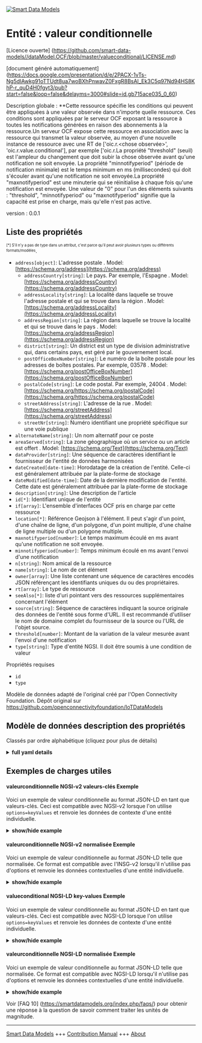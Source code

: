 <!-- 10-Header -->    
[![Smart Data Models](https://smartdatamodels.org/wp-content/uploads/2022/01/SmartDataModels_logo.png "Logo")](https://smartdatamodels.org)    
Entité : valeur conditionnelle    
==============================<!-- /10-Header -->    
<!-- 15-License -->    
[Licence ouverte] (https://github.com/smart-data-models//dataModel.OCF/blob/master/valueconditional/LICENSE.md)    
[document généré automatiquement] (https://docs.google.com/presentation/d/e/2PACX-1vTs-Ng5dIAwkg91oTTUdt8ua7woBXhPnwavZ0FxgR8BsAI_Ek3C5q97Nd94HS8KhP-r_quD4H0fgyt3/pub?start=false&loop=false&delayms=3000#slide=id.gb715ace035_0_60)    
<!-- /15-License -->    
<!-- 20-Description -->    
Description globale : **Cette ressource spécifie les conditions qui peuvent être appliquées à une valeur observée dans n'importe quelle ressource. Ces conditions sont appliquées par le serveur OCF exposant la ressource à toutes les notifications générées en raison des abonnements à la ressource.Un serveur OCF expose cette ressource en association avec la ressource qui transmet la valeur observée, au moyen d'une nouvelle instance de ressource avec une RT de ['oic.r.<chose observée>', 'oic.r.value.conditional'], par exemple ['oic.r.La propriété "threshold" (seuil) est l'ampleur du changement que doit subir la chose observée avant qu'une notification ne soit envoyée. La propriété "minnotifyperiod" (période de notification minimale) est le temps minimum en ms (millisecondes) qui doit s'écouler avant qu'une notification ne soit envoyée.La propriété "maxnotifyperiod" est une minuterie qui se réinitialise à chaque fois qu'une notification est envoyée. Une valeur de "0" pour l'un des éléments suivants : "threshold", "minnotifyperiod" ou "maxnotifyperiod" signifie que la capacité est prise en charge, mais qu'elle n'est pas active.    
version : 0.0.1    
<!-- /20-Description -->    
<!-- 30-PropertiesList -->    
## Liste des propriétés    
<sup><sub>[*] S'il n'y a pas de type dans un attribut, c'est parce qu'il peut avoir plusieurs types ou différents formats/modèles</sub></sup>.    
- `address[object]`: L'adresse postale  . Model: [https://schema.org/address](https://schema.org/address)	- `addressCountry[string]`: Le pays. Par exemple, l'Espagne  . Model: [https://schema.org/addressCountry](https://schema.org/addressCountry)    
	- `addressLocality[string]`: La localité dans laquelle se trouve l'adresse postale et qui se trouve dans la région  . Model: [https://schema.org/addressLocality](https://schema.org/addressLocality)    
	- `addressRegion[string]`: La région dans laquelle se trouve la localité et qui se trouve dans le pays  . Model: [https://schema.org/addressRegion](https://schema.org/addressRegion)    
	- `district[string]`: Un district est un type de division administrative qui, dans certains pays, est géré par le gouvernement local.      
	- `postOfficeBoxNumber[string]`: Le numéro de la boîte postale pour les adresses de boîtes postales. Par exemple, 03578  . Model: [https://schema.org/postOfficeBoxNumber](https://schema.org/postOfficeBoxNumber)    
	- `postalCode[string]`: Le code postal. Par exemple, 24004  . Model: [https://schema.org/https://schema.org/postalCode](https://schema.org/https://schema.org/postalCode)    
	- `streetAddress[string]`: L'adresse de la rue  . Model: [https://schema.org/streetAddress](https://schema.org/streetAddress)    
	- `streetNr[string]`: Numéro identifiant une propriété spécifique sur une voie publique      
- `alternateName[string]`: Un nom alternatif pour ce poste  - `areaServed[string]`: La zone géographique où un service ou un article est offert  . Model: [https://schema.org/Text](https://schema.org/Text)- `dataProvider[string]`: Une séquence de caractères identifiant le fournisseur de l'entité de données harmonisées  - `dateCreated[date-time]`: Horodatage de la création de l'entité. Celle-ci est généralement attribuée par la plate-forme de stockage  - `dateModified[date-time]`: Date de la dernière modification de l'entité. Cette date est généralement attribuée par la plate-forme de stockage  - `description[string]`: Une description de l'article  - `id[*]`: Identifiant unique de l'entité  - `if[array]`: L'ensemble d'interfaces OCF pris en charge par cette ressource  - `location[*]`: Référence Geojson à l'élément. Il peut s'agir d'un point, d'une chaîne de ligne, d'un polygone, d'un point multiple, d'une chaîne de ligne multiple ou d'un polygone multiple.  - `maxnotifyperiod[number]`: Le temps maximum écoulé en ms avant qu'une notification ne soit envoyée.  - `minnotifyperiod[number]`: Temps minimum écoulé en ms avant l'envoi d'une notification  - `n[string]`: Nom amical de la ressource  - `name[string]`: Le nom de cet élément  - `owner[array]`: Une liste contenant une séquence de caractères encodés JSON référençant les identifiants uniques du ou des propriétaires.  - `rt[array]`: Le type de ressource  - `seeAlso[*]`: liste d'uri pointant vers des ressources supplémentaires concernant l'élément  - `source[string]`: Séquence de caractères indiquant la source originale des données de l'entité sous forme d'URL. Il est recommandé d'utiliser le nom de domaine complet du fournisseur de la source ou l'URL de l'objet source.  - `threshold[number]`: Montant de la variation de la valeur mesurée avant l'envoi d'une notification  - `type[string]`: Type d'entité NGSI. Il doit être soumis à une condition de valeur  <!-- /30-PropertiesList -->    
<!-- 35-RequiredProperties -->    
Propriétés requises    
- `id`  - `type`  <!-- /35-RequiredProperties -->    
<!-- 40-RequiredProperties -->    
Modèle de données adapté de l'original créé par l'Open Connectivity Foundation. Dépôt original sur https://github.com/openconnectivityfoundation/IoTDataModels    
<!-- /40-RequiredProperties -->    
<!-- 50-DataModelHeader -->    
## Modèle de données description des propriétés    
Classés par ordre alphabétique (cliquez pour plus de détails)    
<!-- /50-DataModelHeader -->    
<!-- 60-ModelYaml -->    
<details><summary><strong>full yaml details</strong></summary>      
```yaml    
valueconditional:      
  description: 'This Resource specifies conditions that can be applied to an observed value in any Resource.These conditions are applied by the OCF Server exposing the Resource to any generated notifications because of subscriptions to the Resource.A unicast RETRIEVE to the Resource will receive the most recent value; which may not be the most recent notified value.An OCF Server exposes this Resource in association with the Resource conveying the observed value.This is done by means of a new Resource instance with an RT of [''oic.r.<thing being observed>'', ''oic.r.value.conditional''], e.g [''oic.r.temperature'', ''oic.r.value.conditional''].The Property ''threshold'' is the amount by which the thing being observed must change before a notification is sent.The Property ''minnotifyperiod'' is the minimum time in ms (milliseconds) that must elapse before a notification is sent.If the maxnotifyperiod (time in ms (milliseconds)) elapses then a notification must be sent.The Property ''maxnotifyperiod'' is a timer that resets each time a notification is sent.A value of ''0'' for any of ''threshold'','' minnotifyperiod'' or ''maxnotifyperiod'' means that the capability is supported but not active.'      
  properties:      
    address:      
      description: The mailing address      
      properties:      
        addressCountry:      
          description: 'The country. For example, Spain'      
          type: string      
          x-ngsi:      
            model: https://schema.org/addressCountry      
            type: Property      
        addressLocality:      
          description: 'The locality in which the street address is, and which is in the region'      
          type: string      
          x-ngsi:      
            model: https://schema.org/addressLocality      
            type: Property      
        addressRegion:      
          description: 'The region in which the locality is, and which is in the country'      
          type: string      
          x-ngsi:      
            model: https://schema.org/addressRegion      
            type: Property      
        district:      
          description: 'A district is a type of administrative division that, in some countries, is managed by the local government'      
          type: string      
          x-ngsi:      
            type: Property      
        postOfficeBoxNumber:      
          description: 'The post office box number for PO box addresses. For example, 03578'      
          type: string      
          x-ngsi:      
            model: https://schema.org/postOfficeBoxNumber      
            type: Property      
        postalCode:      
          description: 'The postal code. For example, 24004'      
          type: string      
          x-ngsi:      
            model: https://schema.org/https://schema.org/postalCode      
            type: Property      
        streetAddress:      
          description: The street address      
          type: string      
          x-ngsi:      
            model: https://schema.org/streetAddress      
            type: Property      
        streetNr:      
          description: Number identifying a specific property on a public street      
          type: string      
          x-ngsi:      
            type: Property      
      type: object      
      x-ngsi:      
        model: https://schema.org/address      
        type: Property      
    alternateName:      
      description: An alternative name for this item      
      type: string      
      x-ngsi:      
        type: Property      
    areaServed:      
      description: The geographic area where a service or offered item is provided      
      type: string      
      x-ngsi:      
        model: https://schema.org/Text      
        type: Property      
    dataProvider:      
      description: A sequence of characters identifying the provider of the harmonised data entity      
      type: string      
      x-ngsi:      
        type: Property      
    dateCreated:      
      description: Entity creation timestamp. This will usually be allocated by the storage platform      
      format: date-time      
      type: string      
      x-ngsi:      
        type: Property      
    dateModified:      
      description: Timestamp of the last modification of the entity. This will usually be allocated by the storage platform      
      format: date-time      
      type: string      
      x-ngsi:      
        type: Property      
    description:      
      description: A description of this item      
      type: string      
      x-ngsi:      
        type: Property      
    id:      
      anyOf:      
        - description: Identifier format of any NGSI entity      
          maxLength: 256      
          minLength: 1      
          pattern: ^[\w\-\.\{\}\$\+\*\[\]`|~^@!,:\\]+$      
          type: string      
          x-ngsi:      
            type: Property      
        - description: Identifier format of any NGSI entity      
          format: uri      
          type: string      
          x-ngsi:      
            type: Property      
      description: Unique identifier of the entity      
      x-ngsi:      
        type: Property      
    if:      
      description: The OCF Interface set supported by this Resource      
      items:      
        enum:      
          - oic.if.rw      
          - oic.if.baseline      
        maxLength: 64      
        type: string      
      minItems: 2      
      readOnly: true      
      type: array      
      uniqueItems: true      
      x-ngsi:      
        type: Property      
    location:      
      description: 'Geojson reference to the item. It can be Point, LineString, Polygon, MultiPoint, MultiLineString or MultiPolygon'      
      oneOf:      
        - description: Geojson reference to the item. Point      
          properties:      
            bbox:      
              items:      
                type: number      
              minItems: 4      
              type: array      
            coordinates:      
              items:      
                type: number      
              minItems: 2      
              type: array      
            type:      
              enum:      
                - Point      
              type: string      
          required:      
            - type      
            - coordinates      
          title: GeoJSON Point      
          type: object      
          x-ngsi:      
            type: GeoProperty      
        - description: Geojson reference to the item. LineString      
          properties:      
            bbox:      
              items:      
                type: number      
              minItems: 4      
              type: array      
            coordinates:      
              items:      
                items:      
                  type: number      
                minItems: 2      
                type: array      
              minItems: 2      
              type: array      
            type:      
              enum:      
                - LineString      
              type: string      
          required:      
            - type      
            - coordinates      
          title: GeoJSON LineString      
          type: object      
          x-ngsi:      
            type: GeoProperty      
        - description: Geojson reference to the item. Polygon      
          properties:      
            bbox:      
              items:      
                type: number      
              minItems: 4      
              type: array      
            coordinates:      
              items:      
                items:      
                  items:      
                    type: number      
                  minItems: 2      
                  type: array      
                minItems: 4      
                type: array      
              type: array      
            type:      
              enum:      
                - Polygon      
              type: string      
          required:      
            - type      
            - coordinates      
          title: GeoJSON Polygon      
          type: object      
          x-ngsi:      
            type: GeoProperty      
        - description: Geojson reference to the item. MultiPoint      
          properties:      
            bbox:      
              items:      
                type: number      
              minItems: 4      
              type: array      
            coordinates:      
              items:      
                items:      
                  type: number      
                minItems: 2      
                type: array      
              type: array      
            type:      
              enum:      
                - MultiPoint      
              type: string      
          required:      
            - type      
            - coordinates      
          title: GeoJSON MultiPoint      
          type: object      
          x-ngsi:      
            type: GeoProperty      
        - description: Geojson reference to the item. MultiLineString      
          properties:      
            bbox:      
              items:      
                type: number      
              minItems: 4      
              type: array      
            coordinates:      
              items:      
                items:      
                  items:      
                    type: number      
                  minItems: 2      
                  type: array      
                minItems: 2      
                type: array      
              type: array      
            type:      
              enum:      
                - MultiLineString      
              type: string      
          required:      
            - type      
            - coordinates      
          title: GeoJSON MultiLineString      
          type: object      
          x-ngsi:      
            type: GeoProperty      
        - description: Geojson reference to the item. MultiLineString      
          properties:      
            bbox:      
              items:      
                type: number      
              minItems: 4      
              type: array      
            coordinates:      
              items:      
                items:      
                  items:      
                    items:      
                      type: number      
                    minItems: 2      
                    type: array      
                  minItems: 4      
                  type: array      
                type: array      
              type: array      
            type:      
              enum:      
                - MultiPolygon      
              type: string      
          required:      
            - type      
            - coordinates      
          title: GeoJSON MultiPolygon      
          type: object      
          x-ngsi:      
            type: GeoProperty      
      x-ngsi:      
        type: GeoProperty      
    maxnotifyperiod:      
      description: The maximum elapsed time in ms before a notification must be sent      
      minimum: 0      
      type: number      
      x-ngsi:      
        type: Property      
    minnotifyperiod:      
      description: The minimum elapsed time in ms before a notification is sent      
      minimum: 0      
      type: number      
      x-ngsi:      
        type: Property      
    n:      
      description: Friendly name of the Resource      
      maxLength: 64      
      readOnly: true      
      type: string      
      x-ngsi:      
        type: Property      
    name:      
      description: The name of this item      
      type: string      
      x-ngsi:      
        type: Property      
    owner:      
      description: A List containing a JSON encoded sequence of characters referencing the unique Ids of the owner(s)      
      items:      
        anyOf:      
          - description: Identifier format of any NGSI entity      
            maxLength: 256      
            minLength: 1      
            pattern: ^[\w\-\.\{\}\$\+\*\[\]`|~^@!,:\\]+$      
            type: string      
            x-ngsi:      
              type: Property      
          - description: Identifier format of any NGSI entity      
            format: uri      
            type: string      
            x-ngsi:      
              type: Property      
        description: Unique identifier of the entity      
        x-ngsi:      
          type: Property      
      type: array      
      x-ngsi:      
        type: Property      
    rt:      
      description: The Resource Type      
      items:      
        enum:      
          - oic.r.value.conditional      
        maxLength: 64      
        type: string      
      minItems: 1      
      readOnly: true      
      type: array      
      uniqueItems: true      
      x-ngsi:      
        type: Property      
    seeAlso:      
      description: list of uri pointing to additional resources about the item      
      oneOf:      
        - items:      
            format: uri      
            type: string      
          minItems: 1      
          type: array      
        - format: uri      
          type: string      
      x-ngsi:      
        type: Property      
    source:      
      description: 'A sequence of characters giving the original source of the entity data as a URL. Recommended to be the fully qualified domain name of the source provider, or the URL to the source object'      
      type: string      
      x-ngsi:      
        type: Property      
    threshold:      
      description: The amount by which the measured value must change before a notification is sent      
      minimum: 0      
      type: number      
      x-ngsi:      
        type: Property      
    type:      
      description: NGSI entity type. It has to be valueconditional      
      enum:      
        - valueconditional      
      type: string      
      x-ngsi:      
        type: Property      
  required:      
    - id      
    - type      
  type: object      
  x-derived-from: https://raw.githubusercontent.com/openconnectivityfoundation/IoTDataModels/master/ValueConditionalResURI.swagger.json      
  x-disclaimer: 'Redistribution and use in source and binary forms, with or without modification, are permitted  provided that the license conditions are met. Copyleft (c) 2022 Contributors to Smart Data Models Program'      
  x-license-url: https://github.com/smart-data-models/dataModel.OCF/blob/master/valueconditional/LICENSE.md      
  x-model-schema: https://smart-data-models.github.io/dataModel.OCF/valueconditional/schema.json      
  x-model-tags: OCF      
  x-version: 0.0.1      
```    
</details>      
<!-- /60-ModelYaml -->    
<!-- 70-MiddleNotes -->    
<!-- /70-MiddleNotes -->    
<!-- 80-Examples -->    
## Exemples de charges utiles    
#### valeurconditionnelle NGSI-v2 valeurs-clés Exemple    
Voici un exemple de valeur conditionnelle au format JSON-LD en tant que valeurs-clés. Ceci est compatible avec NGSI-v2 lorsque l'on utilise `options=keyValues` et renvoie les données de contexte d'une entité individuelle.    
<details><summary><strong>show/hide example</strong></summary>      
```json  
{  
  "id": "urn:ngsi-ld:valueconditional:id:SDEW:33209754",  
  "dateCreated": "2019-01-19T07:29:26Z",  
  "dateModified": "1972-12-15T08:21:08Z",  
  "source": "Continue short person operation serve happy small.",  
  "name": "Know thousand food true challenge.",  
  "alternateName": "Sea get special senior. New administration its former indeed image.",  
  "description": "Admit between century. Effect shoulder send rest society recently suggest. Go outside article reach.",  
  "dataProvider": "Deep weight small who day worker lawyer child. Painting again seek whole level you. Space nor identify head exactly.",  
  "owner": [  
    "urn:ngsi-ld:valueconditional:items:RVGE:20842271",  
    "urn:ngsi-ld:valueconditional:items:GWWR:44594825"  
  ],  
  "seeAlso": [  
    "urn:ngsi-ld:valueconditional:items:ICEL:92972708"  
  ],  
  "location": {  
    "type": "Point",  
    "coordinates": [  
      -75.679866,  
      -97.238743  
    ]  
  },  
  "address": {  
    "streetAddress": "Dark manage camera according upon easy sur",  
    "addressLocality": "Difficult space issue federal. Daughter understand color",  
    "addressRegion": "Child protect cut everybody important answer total those. Bank point deep nation about move herself modern.",  
    "addressCountry": "Region prev",  
    "postalCode": "Whom step actually for dark toward. Situation per likely teacher like appear ability agent. Family propert",  
    "postOfficeBoxNumber": "Performance meeting drop anything yourself black military. Whether from book professional walk if. Federal various wife lawyer choose data.",  
    "streetNr": "Project thus artist radio management remember. Push will recent become along. Under act half about know yeah.",  
    "district": "Piec"  
  },  
  "areaServed": "Bit bank picture six. Fall strong tough material. Few pressure many guy he world deep. Into claim try.",  
  "rt": [  
    "oic.r.value.conditional"  
  ],  
  "maxnotifyperiod": 864,  
  "minnotifyperiod": 864,  
  "threshold": 984.9,  
  "n": "Couple child candidate. Un",  
  "if": [  
    "oic.if.rw",  
    "oic.if.baseline"  
  ],  
  "type": "valueconditional"  
}  
```  
</details>    
#### valeurconditionnelle NGSI-v2 normalisée Exemple    
Voici un exemple de valeur conditionnelle au format JSON-LD telle que normalisée. Ce format est compatible avec l'INSG-v2 lorsqu'il n'utilise pas d'options et renvoie les données contextuelles d'une entité individuelle.    
<details><summary><strong>show/hide example</strong></summary>      
```json  
{  
  "id": "urn:ngsi-ld:valueconditional:id:SDEW:33209754",  
  "dateCreated": {  
    "type": "DateTime",  
    "value": "2019-01-19T07:29:26Z"  
  },  
  "dateModified": {  
    "type": "DateTime",  
    "value": "1972-12-15T08:21:08Z"  
  },  
  "source": {  
    "type": "Text",  
    "value": "Continue short person operation serve happy small."  
  },  
  "name": {  
    "type": "Text",  
    "value": "Know thousand food true challenge."  
  },  
  "alternateName": {  
    "type": "Text",  
    "value": "Sea get special senior. New administration its former indeed image."  
  },  
  "description": {  
    "type": "Text",  
    "value": "Admit between century. Effect shoulder send rest society recently suggest. Go outside article reach."  
  },  
  "dataProvider": {  
    "type": "Text",  
    "value": "Deep weight small who day worker lawyer child. Painting again seek whole level you. Space nor identify head exactly."  
  },  
  "owner": {  
    "type": "StructuredValue",  
    "value": [  
      "urn:ngsi-ld:valueconditional:items:RVGE:20842271",  
      "urn:ngsi-ld:valueconditional:items:GWWR:44594825"  
    ]  
  },  
  "seeAlso": {  
    "type": "StructuredValue",  
    "value": [  
      "urn:ngsi-ld:valueconditional:items:ICEL:92972708"  
    ]  
  },  
  "location": {  
    "type": "geo:json",  
    "value": {  
      "type": "Point",  
      "coordinates": [  
        -75.679866,  
        -97.238743  
      ]  
    }  
  },  
  "address": {  
    "type": "StructuredValue",  
    "value": {  
      "streetAddress": "Dark manage camera according upon easy sur",  
      "addressLocality": "Difficult space issue federal. Daughter understand color",  
      "addressRegion": "Child protect cut everybody important answer total those. Bank point deep nation about move herself modern.",  
      "addressCountry": "Region prev",  
      "postalCode": "Whom step actually for dark toward. Situation per likely teacher like appear ability agent. Family propert",  
      "postOfficeBoxNumber": "Performance meeting drop anything yourself black military. Whether from book professional walk if. Federal various wife lawyer choose data.",  
      "streetNr": "Project thus artist radio management remember. Push will recent become along. Under act half about know yeah.",  
      "district": "Piec"  
    }  
  },  
  "areaServed": {  
    "type": "Text",  
    "value": "Bit bank picture six. Fall strong tough material. Few pressure many guy he world deep. Into claim try."  
  },  
  "rt": {  
    "type": "StructuredValue",  
    "value": [  
      "oic.r.value.conditional"  
    ]  
  },  
  "maxnotifyperiod": {  
    "type": "Number",  
    "value": 864  
  },  
  "minnotifyperiod": {  
    "type": "Number",  
    "value": 864  
  },  
  "threshold": {  
    "type": "Number",  
    "value": 984.9  
  },  
  "n": {  
    "type": "Text",  
    "value": "Couple child candidate. Un"  
  },  
  "if": {  
    "type": "StructuredValue",  
    "value": [  
      "oic.if.rw",  
      "oic.if.baseline"  
    ]  
  },  
  "type": "valueconditional"  
}  
```  
</details>    
#### valueconditional NGSI-LD key-values Exemple    
Voici un exemple de valeur conditionnelle au format JSON-LD en tant que valeurs-clés. Ceci est compatible avec NGSI-LD lorsque l'on utilise `options=keyValues` et renvoie les données de contexte d'une entité individuelle.    
<details><summary><strong>show/hide example</strong></summary>      
```json  
{  
  "id": "urn:ngsi-ld:valueconditional:id:SDEW:33209754",  
  "dateCreated": "2019-01-19T07:29:26Z",  
  "dateModified": "1972-12-15T08:21:08Z",  
  "source": "Continue short person operation serve happy small.",  
  "name": "Know thousand food true challenge.",  
  "alternateName": "Sea get special senior. New administration its former indeed image.",  
  "description": "Admit between century. Effect shoulder send rest society recently suggest. Go outside article reach.",  
  "dataProvider": "Deep weight small who day worker lawyer child. Painting again seek whole level you. Space nor identify head exactly.",  
  "owner": [  
    "urn:ngsi-ld:valueconditional:items:RVGE:20842271",  
    "urn:ngsi-ld:valueconditional:items:GWWR:44594825"  
  ],  
  "seeAlso": [  
    "urn:ngsi-ld:valueconditional:items:ICEL:92972708"  
  ],  
  "location": {  
    "type": "Point",  
    "coordinates": [  
      -75.679866,  
      -97.238743  
    ]  
  },  
  "address": {  
    "streetAddress": "Dark manage camera according upon easy sur",  
    "addressLocality": "Difficult space issue federal. Daughter understand color",  
    "addressRegion": "Child protect cut everybody important answer total those. Bank point deep nation about move herself modern.",  
    "addressCountry": "Region prev",  
    "postalCode": "Whom step actually for dark toward. Situation per likely teacher like appear ability agent. Family propert",  
    "postOfficeBoxNumber": "Performance meeting drop anything yourself black military. Whether from book professional walk if. Federal various wife lawyer choose data.",  
    "streetNr": "Project thus artist radio management remember. Push will recent become along. Under act half about know yeah.",  
    "district": "Piec"  
  },  
  "areaServed": "Bit bank picture six. Fall strong tough material. Few pressure many guy he world deep. Into claim try.",  
  "rt": [  
    "oic.r.value.conditional"  
  ],  
  "maxnotifyperiod": 864,  
  "minnotifyperiod": 864,  
  "threshold": 984.9,  
  "n": "Couple child candidate. Un",  
  "if": [  
    "oic.if.rw",  
    "oic.if.baseline"  
  ],  
  "type": "valueconditional",  
  "@context": [  
    "https://smartdatamodels.org/context.jsonld"  
  ]  
}  
```  
</details>    
#### valeurconditionnelle NGSI-LD normalisée Exemple    
Voici un exemple de valeur conditionnelle au format JSON-LD telle que normalisée. Ce format est compatible avec NGSI-LD lorsqu'il n'utilise pas d'options et renvoie les données contextuelles d'une entité individuelle.    
<details><summary><strong>show/hide example</strong></summary>      
```json  
{  
    "id": "urn:ngsi-ld:valueconditional:id:SDEW:33209754",  
    "dateCreated": {  
        "type": "Property",  
        "value": {  
            "@type": "DateTime",  
            "@value": "2019-01-19T07:29:26Z"  
        }  
    },  
    "dateModified": {  
        "type": "Property",  
        "value": {  
            "@type": "DateTime",  
            "@value": "1972-12-15T08:21:08Z"  
        }  
    },  
    "source": {  
        "type": "Property",  
        "value": "Continue short person operation serve happy small."  
    },  
    "name": {  
        "type": "Property",  
        "value": "Know thousand food true challenge."  
    },  
    "alternateName": {  
        "type": "Property",  
        "value": "Sea get special senior. New administration its former indeed image."  
    },  
    "description": {  
        "type": "Property",  
        "value": "Admit between century. Effect shoulder send rest society recently suggest. Go outside article reach."  
    },  
    "dataProvider": {  
        "type": "Property",  
        "value": "Deep weight small who day worker lawyer child. Painting again seek whole level you. Space nor identify head exactly."  
    },  
    "owner": {  
        "type": "Property",  
        "value": [  
            "urn:ngsi-ld:valueconditional:items:RVGE:20842271",  
            "urn:ngsi-ld:valueconditional:items:GWWR:44594825"  
        ]  
    },  
    "seeAlso": {  
        "type": "Property",  
        "value": [  
            "urn:ngsi-ld:valueconditional:items:ICEL:92972708"  
        ]  
    },  
    "location": {  
        "type": "GeoProperty",  
        "value": {  
            "type": "Point",  
            "coordinates": [  
                -75.679866,  
                -97.238743  
            ]  
        }  
    },  
    "address": {  
        "type": "Property",  
        "value": {  
            "streetAddress": "Dark manage camera according upon easy sur",  
            "addressLocality": "Difficult space issue federal. Daughter understand color",  
            "addressRegion": "Child protect cut everybody important answer total those. Bank point deep nation about move herself modern.",  
            "addressCountry": "Region prev",  
            "postalCode": "Whom step actually for dark toward. Situation per likely teacher like appear ability agent. Family propert",  
            "postOfficeBoxNumber": "Performance meeting drop anything yourself black military. Whether from book professional walk if. Federal various wife lawyer choose data.",  
            "streetNr": "Project thus artist radio management remember. Push will recent become along. Under act half about know yeah.",  
            "district": "Piec"  
        }  
    },  
    "areaServed": {  
        "type": "Property",  
        "value": "Bit bank picture six. Fall strong tough material. Few pressure many guy he world deep. Into claim try."  
    },  
    "rt": {  
        "type": "Property",  
        "value": [  
            "oic.r.value.conditional"  
        ]  
    },  
    "maxnotifyperiod": {  
        "type": "Property",  
        "value": 864  
    },  
    "minnotifyperiod": {  
        "type": "Property",  
        "value": 864  
    },  
    "threshold": {  
        "type": "Property",  
        "value": 984.9  
    },  
    "n": {  
        "type": "Property",  
        "value": "Couple child candidate. Un"  
    },  
    "if": {  
        "type": "Property",  
        "value": [  
            "oic.if.rw",  
            "oic.if.baseline"  
        ]  
    },  
    "type": "valueconditional",  
    "@context": [  
        "https://smartdatamodels.org/context.jsonld"  
    ]  
}  
```  
</details><!-- /80-Examples -->    
<!-- 90-FooterNotes -->    
<!-- /90-FooterNotes -->    
<!-- 95-Units -->    
Voir [FAQ 10] (https://smartdatamodels.org/index.php/faqs/) pour obtenir une réponse à la question de savoir comment traiter les unités de magnitude.    
<!-- /95-Units -->    
<!-- 97-LastFooter -->    
---    
[Smart Data Models](https://smartdatamodels.org) +++ [Contribution Manual](https://bit.ly/contribution_manual) +++ [About](https://bit.ly/Introduction_SDM)<!-- /97-LastFooter -->    
